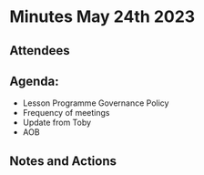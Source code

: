 # Minutes May 24th 2023

## Attendees


## Agenda:
* Lesson Programme Governance Policy
* Frequency of meetings
* Update from Toby
* AOB

## Notes and Actions



